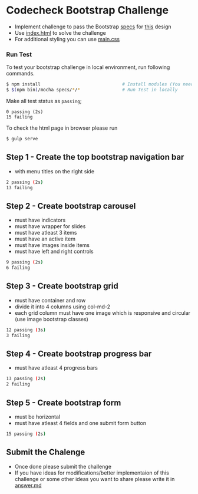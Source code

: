 # Codecheck Bootstrap Challenge
- Implement challenge to pass the Bootstrap [specs](/specs/bootstrap.spec.js) for [this](codecheck-bootstrap-challenge.png) design
- Use [index.html](/public/index.html) to solve the challenge
- For additional styling you can use [main.css](/public/main.css)

### Run Test
To test your bootstrap challenge in local environment, run following commands.

```bash
$ npm install                               # Install modules (You need to run this for the first time)
$ $(npm bin)/mocha specs/*/*                # Run Test in locally
```

Make all test status as `passing`;

```
0 passing (2s)
15 failing
```

To check the html page in browser please run
```bash
$ gulp serve
```

## Step 1 - Create the top bootstrap navigation bar 
  - with menu titles on the right side
```bash
2 passing (2s)
13 failing
```
## Step 2 - Create bootstrap carousel 
- must have indicators 
- must have wrapper for slides
- must have atleast 3 items
- must have an active item
- must have images inside items
- must have left and right controls
```bash
9 passing (2s)
6 failing
```            
## Step 3 - Create bootstrap grid             
- must have container and row
- divide it into 4 columns using col-md-2
- each grid column must have one image which is responsive and circular (use image bootstrap classes)
```bash
12 passing (3s)
3 failing
```
## Step 4 - Create bootstrap progress bar             
- must have atleast 4 progress bars
```bash
13 passing (2s)
2 failing
```
## Step 5 - Create bootstrap form
- must be horizontal
- must have atleast 4 fields and one submit form button
```bash
15 passing (2s)
```
## Submit the Chalenge
- Once done please submit the challenge
- If you have ideas for modifications/better implementaion of this challenge or some other ideas you want to share please write it in [answer.md](answer.md)